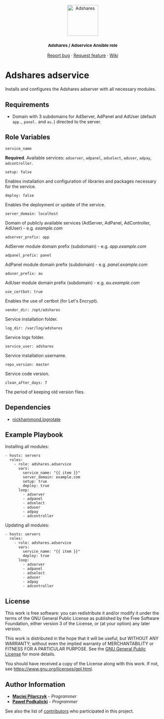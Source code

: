 <p align="center">
    <a href="https://adshares.net/" title="Adshares sp. z o.o." target="_blank">
        <img src="https://adshares.net/logos/ads.svg" alt="Adshares" width="100" height="100">
    </a>
</p>
<h3 align="center"><small>Adshares / Adservice Ansible role</small></h3>
<p align="center">
    <a href="https://github.com/adshares/ansible-role-adservice/issues/new?template=bug_report.md&labels=Bug">Report bug</a>
    ·
    <a href="https://github.com/adshares/ansible-role-adservice/issues/new?template=feature_request.md&labels=New%20Feature">Request feature</a>
    ·
    <a href="https://github.com/adshares/ansible-role-adservice/wiki">Wiki</a>
</p>

Adshares adservice
=========

Installs and configures the Adshares adserver with all necessary modules.

Requirements
------------

- Domain with 3 subdomains for AdServer, AdPanel and AdUser (default `app.`, `panel.` and `au.`) directed to the server.

Role Variables
--------------

    service_name

**Required**. Available services: `adserver`, `adpanel`, `adselect`, `aduser`, `adpay`, `adcontroller`.

    setup: false

Enables installation and configuration of libraries and packages necessary for the service.

    deploy: false

Enables the deployment or update of the service.

    server_domain: localhost

Domain of publicly available services (AdServer, AdPanel, AdController, AdUser) - e.g. *example.com*

    adserver_prefix: app

AdServer module domain prefix (subdomain) - e.g. *app.example.com*

    adpanel_prefix: panel

AdPanel module domain prefix (subdomain) - e.g. *panel.example.com*

    aduser_prefix: au

AdUser module domain prefix (subdomain) - e.g. *au.example.com*

    use_certbot: true

Enables the use of certbot (for Let's Encrypt).

    vendor_dir: /opt/adshares

Service installation folder.

    log_dir: /var/log/adshares

Service logs folder.

    service_user: adshares

Service installation username.

    repo_version: master

Service code version.

    clean_after_days: 7

The period of keeping old version files.

Dependencies
------------

- [nickhammond.logrotate](https://github.com/nickhammond/ansible-logrotate)

Example Playbook
----------------

Installing all modules:

    - hosts: servers
      roles:
        - role: adshares.adservice
          vars:
            service_name: "{{ item }}"
            server_domain: example.com
            setup: true
            deploy: true
          loop:
            - adserver
            - adpanel
            - adselect
            - aduser
            - adpay
            - adcontroller

Updating all modules:

    - hosts: servers
      roles:
        - role: adshares.adservice
          vars:
            service_name: "{{ item }}"
            deploy: true
          loop:
            - adserver
            - adpanel
            - adselect
            - aduser
            - adpay
            - adcontroller

License
-------

This work is free software: you can redistribute it and/or modify
it under the terms of the GNU General Public License as published by
the Free Software Foundation, either version 3 of the License, or
(at your option) any later version.

This work is distributed in the hope that it will be useful,
but WITHOUT ANY WARRANTY; without even the implied warranty of
MERCHANTABILITY or FITNESS FOR A PARTICULAR PURPOSE. See the
[GNU General Public License](LICENSE) for more details.

You should have received a copy of the License along with this work.
If not, see <https://www.gnu.org/licenses/gpl.html>.

Author Information
------------------

* **[Maciej Pilarczyk](https://github.com/m-pilarczyk)** - _Programmer_
* **[Paweł Podkalicki](https://github.com/PawelPodkalicki)** - _Programmer_

See also the list of [contributors](https://github.com/adshares/aduser/contributors) who participated in this project.

